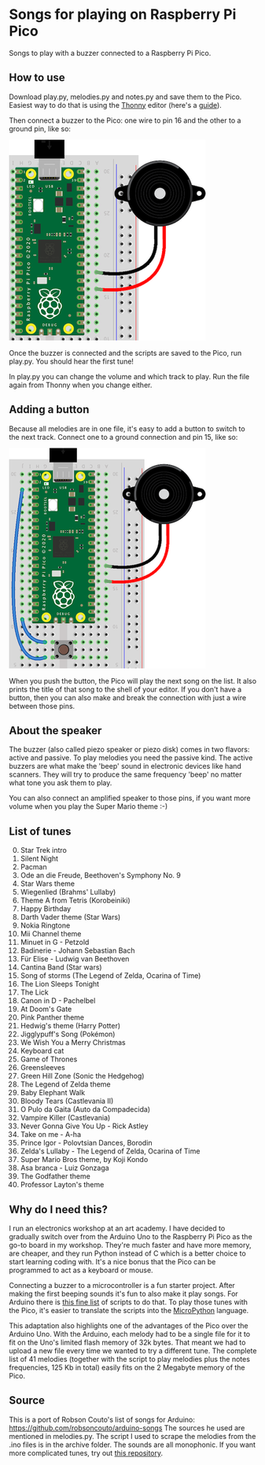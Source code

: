# Songs for playing on Raspberry Pi Pico

Songs to play with a buzzer connected to a Raspberry Pi Pico.

## How to use

Download play.py, melodies.py and notes.py and save them to the Pico. Easiest way to do that is using the [Thonny](https://thonny.org/) editor (here's a [guide](https://www.freva.com/transfer-files-between-computer-and-raspberry-pi-pico/)).

Then connect a buzzer to the Pico: one wire to pin 16 and the other to a ground pin, like so:

![alt tag](img/pico-buzzer.png)

Once the buzzer is connected and the scripts are saved to the Pico, run play.py. You should hear the first tune!

In play.py you can change the volume and which track to play. Run the file again from Thonny when you change either.

## Adding a button

Because all melodies are in one file, it's easy to add a button to switch to the next track. Connect one to a ground connection and pin 15, like so:

![alt tag](img/pico-buzzer-button.png)

When you push the button, the Pico will play the next song on the list. It also prints the title of that song to the shell of your editor.
If you don't have a button, then you can also make and break the connection with just a wire between those pins.

## About the speaker

The buzzer (also called piezo speaker or piezo disk) comes in two flavors: active and passive. To play melodies you need the passive kind. The active buzzers are what make the 'beep' sound in electronic devices like hand scanners. They will try to produce the same frequency 'beep' no matter what tone you ask them to play.

You can also connect an amplified speaker to those pins, if you want more volume when you play the Super Mario theme :-)

## List of tunes

 0. Star Trek intro
 1. Silent Night
 2. Pacman
 3. Ode an die Freude, Beethoven's Symphony No. 9
 4. Star Wars theme
 5. Wiegenlied (Brahms' Lullaby)
 6. Theme A from Tetris (Korobeiniki)
 7. Happy Birthday
 8. Darth Vader theme (Star Wars)
 9. Nokia Ringtone
10. Mii Channel theme
11. Minuet in G - Petzold
12. Badinerie - Johann Sebastian Bach
13. Für Elise - Ludwig van Beethoven
14. Cantina Band (Star wars)
15. Song of storms (The Legend of Zelda, Ocarina of Time)
16. The Lion Sleeps Tonight
17. The Lick
18. Canon in D - Pachelbel
19. At Doom's Gate
20. Pink Panther theme
21. Hedwig's theme (Harry Potter)
22. Jigglypuff's Song (Pokémon)
23. We Wish You a Merry Christmas
24. Keyboard cat
25. Game of Thrones
26. Greensleeves
27. Green Hill Zone (Sonic the Hedgehog)
28. The Legend of Zelda theme
29. Baby Elephant Walk
30. Bloody Tears (Castlevania II)
31. O Pulo da Gaita (Auto da Compadecida)
32. Vampire Killer (Castlevania)
33. Never Gonna Give You Up - Rick Astley
34. Take on me - A-ha
35. Prince Igor - Polovtsian Dances, Borodin
36. Zelda's Lullaby - The Legend of Zelda, Ocarina of Time
37. Super Mario Bros theme, by Koji Kondo
38. Asa branca - Luiz Gonzaga
39. The Godfather theme
40. Professor Layton's theme

## Why do I need this?

I run an electronics workshop at an art academy. I have decided to gradually switch over from the Arduino Uno to the Raspberry Pi Pico as the go-to board in my workshop. They're much faster and have more memory, are cheaper, and they run Python instead of C which is a better choice to start learning coding with. It's a nice bonus that the Pico can be programmed to act as a keyboard or mouse.

Connecting a buzzer to a microcontroller is a fun starter project. After making the first beeping sounds it's fun to also make it play songs. For Arduino there is [this fine list](https://github.com/robsoncouto/arduino-songs) of scripts to do that. To play those tunes with the Pico, it's easier to translate the scripts into the [MicroPython](https://www.raspberrypi.com/documentation/microcontrollers/micropython.html) language.

This adaptation also highlights one of the advantages of the Pico over the Arduino Uno. With the Arduino, each melody had to be a single file for it to fit on the Uno's limited flash memory of 32k bytes. That meant we had to upload a new file every time we wanted to try a different tune.
The complete list of 41 melodies (together with the script to play melodies plus the notes frequencies, 125 Kb in total) easily fits on the 2 Megabyte memory of the Pico.

## Source

This is a port of Robson Couto's list of songs for Arduino: https://github.com/robsoncouto/arduino-songs
The sources he used are mentioned in melodies.py. The script I used to scrape the melodies from the .ino files is in the archive folder.
The sounds are all monophonic. If you want more complicated tunes, try out [this repository](https://github.com/james1236/buzzer_music).
